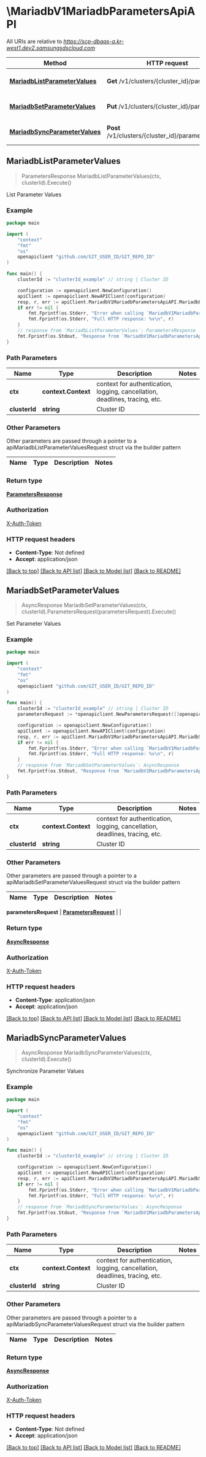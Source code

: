 # \MariadbV1MariadbParametersApiAPI

All URIs are relative to *https://scp-dbaas-a.kr-west1.dev2.samsungsdscloud.com*

Method | HTTP request | Description
------------- | ------------- | -------------
[**MariadbListParameterValues**](MariadbV1MariadbParametersApiAPI.md#MariadbListParameterValues) | **Get** /v1/clusters/{cluster_id}/parameters | List Parameter Values
[**MariadbSetParameterValues**](MariadbV1MariadbParametersApiAPI.md#MariadbSetParameterValues) | **Put** /v1/clusters/{cluster_id}/parameters | Set Parameter Values
[**MariadbSyncParameterValues**](MariadbV1MariadbParametersApiAPI.md#MariadbSyncParameterValues) | **Post** /v1/clusters/{cluster_id}/parameters/sync | Synchronize Parameter Values



## MariadbListParameterValues

> ParametersResponse MariadbListParameterValues(ctx, clusterId).Execute()

List Parameter Values



### Example

```go
package main

import (
	"context"
	"fmt"
	"os"
	openapiclient "github.com/GIT_USER_ID/GIT_REPO_ID"
)

func main() {
	clusterId := "clusterId_example" // string | Cluster ID

	configuration := openapiclient.NewConfiguration()
	apiClient := openapiclient.NewAPIClient(configuration)
	resp, r, err := apiClient.MariadbV1MariadbParametersApiAPI.MariadbListParameterValues(context.Background(), clusterId).Execute()
	if err != nil {
		fmt.Fprintf(os.Stderr, "Error when calling `MariadbV1MariadbParametersApiAPI.MariadbListParameterValues``: %v\n", err)
		fmt.Fprintf(os.Stderr, "Full HTTP response: %v\n", r)
	}
	// response from `MariadbListParameterValues`: ParametersResponse
	fmt.Fprintf(os.Stdout, "Response from `MariadbV1MariadbParametersApiAPI.MariadbListParameterValues`: %v\n", resp)
}
```

### Path Parameters


Name | Type | Description  | Notes
------------- | ------------- | ------------- | -------------
**ctx** | **context.Context** | context for authentication, logging, cancellation, deadlines, tracing, etc.
**clusterId** | **string** | Cluster ID | 

### Other Parameters

Other parameters are passed through a pointer to a apiMariadbListParameterValuesRequest struct via the builder pattern


Name | Type | Description  | Notes
------------- | ------------- | ------------- | -------------


### Return type

[**ParametersResponse**](ParametersResponse.md)

### Authorization

[X-Auth-Token](../README.md#X-Auth-Token)

### HTTP request headers

- **Content-Type**: Not defined
- **Accept**: application/json

[[Back to top]](#) [[Back to API list]](../README.md#documentation-for-api-endpoints)
[[Back to Model list]](../README.md#documentation-for-models)
[[Back to README]](../README.md)


## MariadbSetParameterValues

> AsyncResponse MariadbSetParameterValues(ctx, clusterId).ParametersRequest(parametersRequest).Execute()

Set Parameter Values



### Example

```go
package main

import (
	"context"
	"fmt"
	"os"
	openapiclient "github.com/GIT_USER_ID/GIT_REPO_ID"
)

func main() {
	clusterId := "clusterId_example" // string | Cluster ID
	parametersRequest := *openapiclient.NewParametersRequest([]openapiclient.ParameterRequest{*openapiclient.NewParameterRequest("Id_example", "NewValue_example", "OldValue_example")}) // ParametersRequest | 

	configuration := openapiclient.NewConfiguration()
	apiClient := openapiclient.NewAPIClient(configuration)
	resp, r, err := apiClient.MariadbV1MariadbParametersApiAPI.MariadbSetParameterValues(context.Background(), clusterId).ParametersRequest(parametersRequest).Execute()
	if err != nil {
		fmt.Fprintf(os.Stderr, "Error when calling `MariadbV1MariadbParametersApiAPI.MariadbSetParameterValues``: %v\n", err)
		fmt.Fprintf(os.Stderr, "Full HTTP response: %v\n", r)
	}
	// response from `MariadbSetParameterValues`: AsyncResponse
	fmt.Fprintf(os.Stdout, "Response from `MariadbV1MariadbParametersApiAPI.MariadbSetParameterValues`: %v\n", resp)
}
```

### Path Parameters


Name | Type | Description  | Notes
------------- | ------------- | ------------- | -------------
**ctx** | **context.Context** | context for authentication, logging, cancellation, deadlines, tracing, etc.
**clusterId** | **string** | Cluster ID | 

### Other Parameters

Other parameters are passed through a pointer to a apiMariadbSetParameterValuesRequest struct via the builder pattern


Name | Type | Description  | Notes
------------- | ------------- | ------------- | -------------

 **parametersRequest** | [**ParametersRequest**](ParametersRequest.md) |  | 

### Return type

[**AsyncResponse**](AsyncResponse.md)

### Authorization

[X-Auth-Token](../README.md#X-Auth-Token)

### HTTP request headers

- **Content-Type**: application/json
- **Accept**: application/json

[[Back to top]](#) [[Back to API list]](../README.md#documentation-for-api-endpoints)
[[Back to Model list]](../README.md#documentation-for-models)
[[Back to README]](../README.md)


## MariadbSyncParameterValues

> AsyncResponse MariadbSyncParameterValues(ctx, clusterId).Execute()

Synchronize Parameter Values



### Example

```go
package main

import (
	"context"
	"fmt"
	"os"
	openapiclient "github.com/GIT_USER_ID/GIT_REPO_ID"
)

func main() {
	clusterId := "clusterId_example" // string | Cluster ID

	configuration := openapiclient.NewConfiguration()
	apiClient := openapiclient.NewAPIClient(configuration)
	resp, r, err := apiClient.MariadbV1MariadbParametersApiAPI.MariadbSyncParameterValues(context.Background(), clusterId).Execute()
	if err != nil {
		fmt.Fprintf(os.Stderr, "Error when calling `MariadbV1MariadbParametersApiAPI.MariadbSyncParameterValues``: %v\n", err)
		fmt.Fprintf(os.Stderr, "Full HTTP response: %v\n", r)
	}
	// response from `MariadbSyncParameterValues`: AsyncResponse
	fmt.Fprintf(os.Stdout, "Response from `MariadbV1MariadbParametersApiAPI.MariadbSyncParameterValues`: %v\n", resp)
}
```

### Path Parameters


Name | Type | Description  | Notes
------------- | ------------- | ------------- | -------------
**ctx** | **context.Context** | context for authentication, logging, cancellation, deadlines, tracing, etc.
**clusterId** | **string** | Cluster ID | 

### Other Parameters

Other parameters are passed through a pointer to a apiMariadbSyncParameterValuesRequest struct via the builder pattern


Name | Type | Description  | Notes
------------- | ------------- | ------------- | -------------


### Return type

[**AsyncResponse**](AsyncResponse.md)

### Authorization

[X-Auth-Token](../README.md#X-Auth-Token)

### HTTP request headers

- **Content-Type**: Not defined
- **Accept**: application/json

[[Back to top]](#) [[Back to API list]](../README.md#documentation-for-api-endpoints)
[[Back to Model list]](../README.md#documentation-for-models)
[[Back to README]](../README.md)

